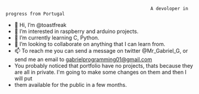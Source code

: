                                                           A devoloper in progress from Portugal

- 👋 Hi, I’m @toastfreak
- 👀 I’m interested in raspberry and arduino projects.
- 🌱 I’m currently learning C, Python.
- 💞️ I’m looking to collaborate on anything that I can learn from.
- 📫 To reach me you can send a message on twitter @Mr_Gabriel_G, or send me an email to gabrielprogramming01@gmail.com 
-    You probably noticed that portfolio have no projects, thats because they are all in private. I'm going to make some changes on them and then I will put 
-    them available for the public in a few months. 
<!---
toastfreak/toastfreak is a ✨ special ✨ repository because its `README.md` (this file) appears on your GitHub profile.
You can click the Preview link to take a look at your changes.
---> 
